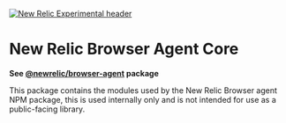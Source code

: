 [![New Relic Experimental header](https://github.com/newrelic/opensource-website/raw/master/src/images/categories/Experimental.png)](https://opensource.newrelic.com/oss-category/#new-relic-experimental)

# New Relic Browser Agent Core

**See [@newrelic/browser-agent](https://www.npmjs.com/package/@newrelic/browser-agent) package**

This package contains the modules used by the New Relic Browser agent NPM package, this is used internally only and is not intended for use as a public-facing library.
